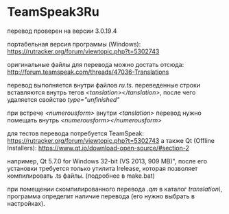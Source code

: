 # TeamSpeak3Ru
перевод проверен на версии 3.0.19.4

портабельная версия программы (Windows): https://rutracker.org/forum/viewtopic.php?t=5302743

оригинальные файлы для перевода можно достать отсюда: http://forum.teamspeak.com/threads/47036-Translations

перевод выполняется внутри файлов _ru.ts_.
переведенные строки вставляются внутрь тегов _\<tanslation\>\</tanslation\>_,
после чего удаляется свойство _type="unfinished"_

при встрече _\<numerousform\>_ внутри _\<tanslation\>_ перевод нужно помещать внутрь _\<numerousform\>\</numerousform\>_

для тестов перевода потребуется TeamSpeak: https://rutracker.org/forum/viewtopic.php?t=5302743
а также Qt (Offline Installers): https://www.qt.io/download-open-source/#section-2

например, Qt 5.7.0 for Windows 32-bit (VS 2013, 909 MB)",
после его установки требуется только утилита lrelease,
которая позволяет компилировать .ts файлы. (подробнее в make.bat)

при помещении скомпилированного перевода _.qm_ в каталог _translation\\_,
программа определит наличие перевода (его нужно выбрать в настройках).

